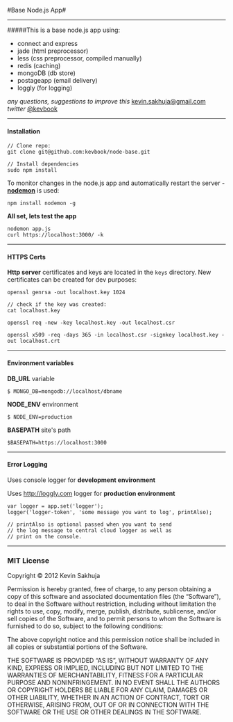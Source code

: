#Base Node.js App#
***
#####This is a base node.js app using:
* connect and express
* jade (html preprocessor)
* less (css preprocessor, compiled manually)
* redis (caching)
* mongoDB (db store)
* postageapp (email delivery)
* loggly (for logging)


*any questions, suggestions to improve this* kevin.sakhuja@gmail.com   
*twitter* [@kevbook](https://twitter.com/kevbook)
***

#### Installation 
	// Clone repo:
	git clone git@github.com:kevbook/node-base.git   

	// Install dependencies
	sudo npm install   
    

To monitor changes in the node.js app and automatically restart the server - **[nodemon](https://github.com/remy/nodemon)** is used:
	
	npm install nodemon -g


**All set, lets test the app**

	nodemon app.js  
	curl https://localhost:3000/ -k

***

#### HTTPS Certs 
**Http server** certificates and keys are located in the `keys` directory. New certificates can be created for dev purposes:
	
	openssl genrsa -out localhost.key 1024
	
	// check if the key was created:
	cat localhost.key
	
	openssl req -new -key localhost.key -out localhost.csr
	
	openssl x509 -req -days 365 -in localhost.csr -signkey localhost.key -out localhost.crt 


***

#### Environment variables
**DB_URL** variable

	$ MONGO_DB=mongodb://localhost/dbname     


**NODE_ENV** environment

	$ NODE_ENV=production


**BASEPATH** site's path
	
	$BASEPATH=https://localhost:3000

***

#### Error Logging 

Uses console logger for **development environment**

Uses http://loggly.com logger for **production environment**

	var logger = app.set('logger');
	logger('logger-token', 'some message you want to log', printAlso);

	// printAlso is optional passed when you want to send 
	// the log message to central cloud logger as well as 
	// print on the console. 


***

### MIT License
Copyright © 2012 Kevin Sakhuja

Permission is hereby granted, free of charge, to any person obtaining a copy of this software and associated documentation files (the “Software”), to deal in the Software without restriction, including without limitation the rights to use, copy, modify, merge, publish, distribute, sublicense, and/or sell copies of the Software, and to permit persons to whom the Software is furnished to do so, subject to the following conditions:

The above copyright notice and this permission notice shall be included in all copies or substantial portions of the Software.

THE SOFTWARE IS PROVIDED “AS IS”, WITHOUT WARRANTY OF ANY KIND, EXPRESS OR IMPLIED, INCLUDING BUT NOT LIMITED TO THE WARRANTIES OF MERCHANTABILITY, FITNESS FOR A PARTICULAR PURPOSE AND NONINFRINGEMENT. IN NO EVENT SHALL THE AUTHORS OR COPYRIGHT HOLDERS BE LIABLE FOR ANY CLAIM, DAMAGES OR OTHER LIABILITY, WHETHER IN AN ACTION OF CONTRACT, TORT OR OTHERWISE, ARISING FROM, OUT OF OR IN CONNECTION WITH THE SOFTWARE OR THE USE OR OTHER DEALINGS IN THE SOFTWARE.